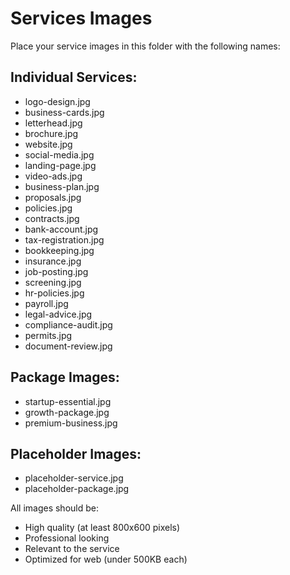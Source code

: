 # Services Images

Place your service images in this folder with the following names:

## Individual Services:
- logo-design.jpg
- business-cards.jpg
- letterhead.jpg
- brochure.jpg
- website.jpg
- social-media.jpg
- landing-page.jpg
- video-ads.jpg
- business-plan.jpg
- proposals.jpg
- policies.jpg
- contracts.jpg
- bank-account.jpg
- tax-registration.jpg
- bookkeeping.jpg
- insurance.jpg
- job-posting.jpg
- screening.jpg
- hr-policies.jpg
- payroll.jpg
- legal-advice.jpg
- compliance-audit.jpg
- permits.jpg
- document-review.jpg

## Package Images:
- startup-essential.jpg
- growth-package.jpg
- premium-business.jpg

## Placeholder Images:
- placeholder-service.jpg
- placeholder-package.jpg

All images should be:
- High quality (at least 800x600 pixels)
- Professional looking
- Relevant to the service
- Optimized for web (under 500KB each)
